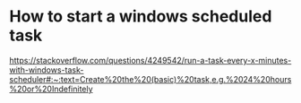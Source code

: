 # How to start a windows scheduled task
https://stackoverflow.com/questions/4249542/run-a-task-every-x-minutes-with-windows-task-scheduler#:~:text=Create%20the%20(basic)%20task,e.g.%2024%20hours%20or%20Indefinitely